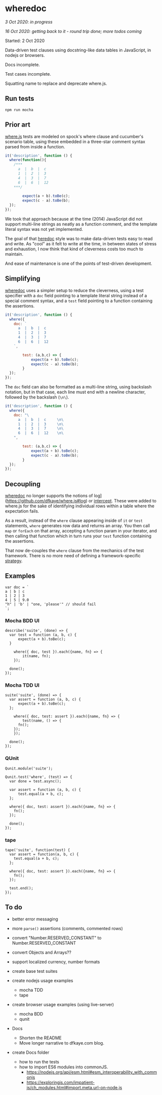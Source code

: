 # wheredoc

*3 Oct 2020: in progress*

*16 Oct 2020: getting back to it - round trip done; more todos coming*

Started: 2 Oct 2020

Data-driven test clauses using docstring-like data tables in JavaScript, in nodejs or browsers.

Docs incomplete.

Test cases incomplete.

Squatting name to replace and deprecate where.js. 

## Run tests

`npm run mocha`

## Prior art

[where.js](https://github.com/dfkaye/where.js) tests are modeled on spock's where clause and cucumber's scenario table, using these embedded in a three-star comment syntax parsed from inside a function.

```js
it('description', function () {
  where(function(){
    /*** 
      a  |  b  |  c
      1  |  2  |  3
      4  |  3  |  7
      6  |  6  |  12
    ***/
		
		expect(a + b).toBe(c);
		expect(c - a).toBe(b);
  });
});
```

We took that approach because at the time (2014) JavaScript did not support multi-line strings as neatly as a function comment, and the template literal syntax was not yet implemented.

The goal of that [heredoc](https://en.wikipedia.org/wiki/Here_document) style was to make data-driven tests easy to read and write. As "cool" as it felt to write at the time, in between states of stress and exhaustion, I now think that kind of cleverness costs too much to maintain.

And ease of maintenance is one of the points of test-driven development.

## Simplifying

[wheredoc](https://github.com/dfkaye/wheredoc) uses a simpler setup to reduce the cleverness, using a test specifier with a `doc` field pointing to a template literal string instead of a special comment syntax, and a `test` field pointing to a function containing the assertions.

```js
it('description', function () {
  where({
    doc: ` 
      a  |  b  |  c
      1  |  2  |  3
      4  |  3  |  7
      6  |  6  |  12
    `,

		test: (a,b,c) => {
			expect(a + b).toBe(c);
			expect(c - a).toBe(b);
		}
  });
});
```

The `doc` field can also be formatted as a multi-line string, using backslash notation, but in that case, each line must end with a newline character, followed by the backslash (`\n\`).

```js
it('description', function () {
  where({
    doc: "\
      a  |  b  |  c		\n\
      1  |  2  |  3		\n\
      4  |  3  |  7		\n\
      6  |  6  |  12	\n\
    ",

		test: (a,b,c) => {
			expect(a + b).toBe(c);
			expect(c - a).toBe(b);
		}
  });
});
```

## Decoupling

[wheredoc](https://github.com/dfkaye/wheredoc) no longer supports the notions of log](https://github.com/dfkaye/where.js#log) or [intercept](https://github.com/dfkaye/where.js#intercept). These were added to where.js for the sake of identifying individual rows within a table where the expectation fails.

As a result, instead of the `where` clause appearing inside of `it` or `test` statements, `where` generates row data and returns an array. You then call `map` or `forEach` on that array, accepting a function param in your iterator, and then calling that function which in turn runs your `test` function containing the assertions.

That now de-couples the `where` clause from the mechanics of the test framework. There is no more need of defining a framework-specific [strategy](https://github.com/dfkaye/where.js#strategy).

## Examples

```
var doc = `
a | b | c
1 | 2 | 3
4 | 5 | 9.0
"h" | 'b' | "one, 'please'" // should fail
`;
```

### Mocha BDD UI

```
describe('suite', (done) => {
  var test = function (a, b, c) {
	  expect(a + b).toBe(c);
  }

	where({ doc, test }).each({name, fn} => {
		it(name, fn);
	});

  done();
});
```

### Mocha TDD UI

```
suite('suite', (done) => {
  var assert = function (a, b, c) {
	  expect(a + b).toBe(c);
  };

	where({ doc, test: assert }).each({name, fn} => {
		test(name, () => {
      fn();
    });
	});

  done();
});
```

### QUnit

```
Qunit.module('suite');

Qunit.test('where', (test) => {
  var done = test.async();

  var assert = function (a, b, c) {
	  test.equal(a + b, c);
  };

  where({ doc, test: assert }).each({name, fn} => {
    fn();
  });

  done();
});
```

### tape

```
tape('suite', function(test) {
  var assert = function(a, b, c) {
    test.equal(a + b, c);
  };

  where({ doc, test: assert }).each({name, fn} => {
    fn();
  });

  test.end();
});
```

## To do

+ better error messaging
+ more `parse()` assertions (comments, commented rows)
+ convert "Number.RESERVED_CONSTANT" to Number.RESERVED_CONSTANT
+ convert Objects and Arrays??

+ support localized currency, number formats

+ create base test suites
+ create nodejs usage examples
  - mocha TDD
  - tape
+ create browser usage examples (using live-server)
  - mocha BDD
  - qunit
+ Docs
  + Shorten the README
  + Move longer narrative to dfkaye.com blog.
+ create Docs folder
  + how to run the tests
  + how to import ES6 modules into commonJS.
    - https://nodejs.org/api/esm.html#esm_interoperability_with_commonjs
    - https://exploringjs.com/impatient-js/ch_modules.html#import.meta.url-on-node.js
